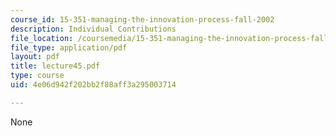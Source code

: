 ```yaml
---
course_id: 15-351-managing-the-innovation-process-fall-2002
description: Individual Contributions
file_location: /coursemedia/15-351-managing-the-innovation-process-fall-2002/4e06d942f202bb2f88aff3a295003714_lecture45.pdf
file_type: application/pdf
layout: pdf
title: lecture45.pdf
type: course
uid: 4e06d942f202bb2f88aff3a295003714

---
```

None
